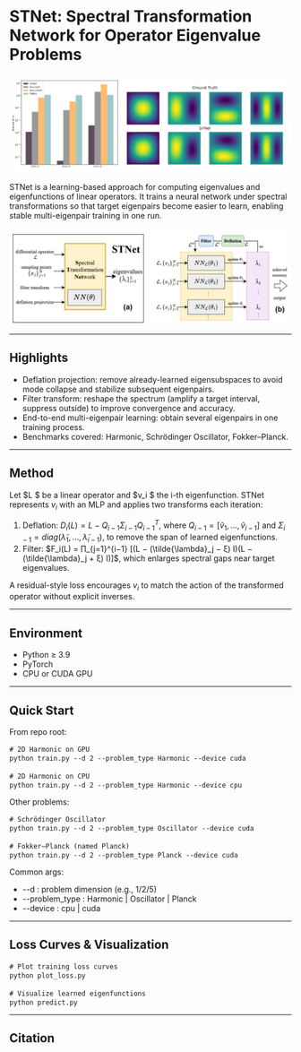 # STNet: Spectral Transformation Network for Operator Eigenvalue Problems

[![STNet](docs/out.png)](docs/overview.png)

STNet is a learning-based approach for computing eigenvalues and eigenfunctions of linear operators. It trains a neural network under spectral transformations so that target eigenpairs become easier to learn, enabling stable multi-eigenpair training in one run.

![STNet overview](docs/overview.png)

---

## Highlights

- Deflation projection: remove already-learned eigensubspaces to avoid mode collapse and stabilize subsequent eigenpairs.
- Filter transform: reshape the spectrum (amplify a target interval, suppress outside) to improve convergence and accuracy.
- End-to-end multi-eigenpair learning: obtain several eigenpairs in one training process.
- Benchmarks covered: Harmonic, Schrödinger Oscillator, Fokker–Planck.

---

## Method

Let $L $ be a linear operator and $v_i $ the i-th eigenfunction. STNet represents $v_i$ with an MLP and applies two transforms each iteration:

1) Deflation: $D_i(L) = L − Q_{i−1} Σ_{i−1} Q_{i−1}^T$, where $Q_{i−1} = [ṽ_1, …, ṽ_{i−1}]$ and $Σ_{i−1} = diag(λ̃_1, …, λ̃_{i−1})$, to remove the span of learned eigenfunctions.
2) Filter: $F_i(L) = ∏_{j=1}^{i−1} [(L − (\tilde{\lambda}_j − ξ) I)(L − (\tilde{\lambda}_j + ξ) I)]$, which enlarges spectral gaps near target eigenvalues.

A residual-style loss encourages $v_i$ to match the action of the transformed operator without explicit inverses.

---

## Environment

- Python ≥ 3.9
- PyTorch
- CPU or CUDA GPU

---

## Quick Start

From repo root:

    # 2D Harmonic on GPU
    python train.py --d 2 --problem_type Harmonic --device cuda
    
    # 2D Harmonic on CPU
    python train.py --d 2 --problem_type Harmonic --device cpu

Other problems:

    # Schrödinger Oscillator
    python train.py --d 2 --problem_type Oscillator --device cuda
    
    # Fokker–Planck (named Planck)
    python train.py --d 2 --problem_type Planck --device cuda

Common args:

- --d : problem dimension (e.g., 1/2/5)
- --problem_type : Harmonic | Oscillator | Planck
- --device : cpu | cuda

---------

## Loss Curves & Visualization

    # Plot training loss curves
    python plot_loss.py
    
    # Visualize learned eigenfunctions
    python predict.py

---

## Citation



